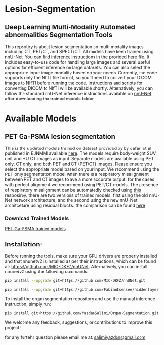 # Lesion-Segmentation
## Deep Learning Multi-Modality Automated abnormalities Segmentation Tools
This repsotiry is about lesion segmentation on multi modality images including CT, PET/CT, and SPECT/CT. 
All models have been trained using [nnU-Net](https://github.com/MIC-DKFZ/nnUNet). You can find inference instructions in the provided [here](https://github.com/YazdanSalimi/Organ-Segmentation/blob/main/inference-example.py) file. It includes easy-to-use code for handling large images and several useful options for efficient inference on large datasets. You can also select the appropriate input image modality based on your needs. 
Currently, the code supports only the NIfTI file format, so you’ll need to convert your DICOM images to NIfTI before running the code. Instructions and scripts for converting DICOM to NIfTI will be available shortly. Alternatively, you can follow the standard nnU-Net inference instructions available on [nnU-Net](https://github.com/MIC-DKFZ/nnUNet) after downloading the trained models folder.
# Available Models
## PET Ga-PSMA lesion segmentation
This is the updated models trained on dataset provided by by Jafari et al published in EJNMMI available [here](https://link.springer.com/article/10.1007/s00259-023-06555-z).
The models require body-weight SUV unit and HU CT images as input. Separate models are available using PET only, CT only, and both PET and CT (PET/CT) images. Please ensure you select the appropriate model based on your input. We recommend using the PET only segmentation model when there is a respiratory misalignment between PET and CT images to ave a more accurate output. for the cases with perfect alignment we recommend using PET/CT models. The presence of respiratory misalignment can be automatedly checked using [this resposiroy](https://github.com/YazdanSalimi/PETCT-RMA-Detection). 
there are two versions of trained models, first using the old nnU-Net network architecture, and the second using the new nnU-Net architceture using residual blocks. the comparison can be found [here](https://github.com/MIC-DKFZ/nnUNet/blob/43349fa5f0680e8109a78dca7215c19e258c9dd7/documentation/resenc_presets.md?plain=1#L80)
### Download Trained Models
[PET Ga-PSMA trained models](https://drive.google.com/drive/folders/1EFz33EvWTQVrexA_OkHhU0AP_aTL3_bK?usp=drive_link)


## Installation:
Before running the tools, make sure your GPU drivers are properly installed and that nnunetv2 is installed as per their instructions, which can be found at: https://github.com/MIC-DKFZ/nnUNet.
Alternatively, you can install nnunetv2 using the following commands:
```bash
pip install --upgrade git+https://github.com/MIC-DKFZ/nnUNet.git

pip install --upgrade git+https://github.com/FabianIsensee/hiddenlayer.git
```
To install the organ segmentation repository and use the manual inference instruction, simply run:
```bash
pip install git+https://github.com/YazdanSalimi/Organ-Segmentation.git
```
We welcome any feedback, suggestions, or contributions to improve this project!

for any furtehr question please email me at: [salimiyazdan@gmail.com](mailto:salimiyazdan@gmail.com)

